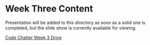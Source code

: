 # Week Three Content

Presentation will be added to this directory as soon as a solid one is completed, but the slide show is currently available for viewing.

[Code Chatter Week 3 Drive](https://drive.google.com/drive/folders/1sNIfFTNh2W63bU1HDO8wXukfuiuYmq-o?usp=sharing)
